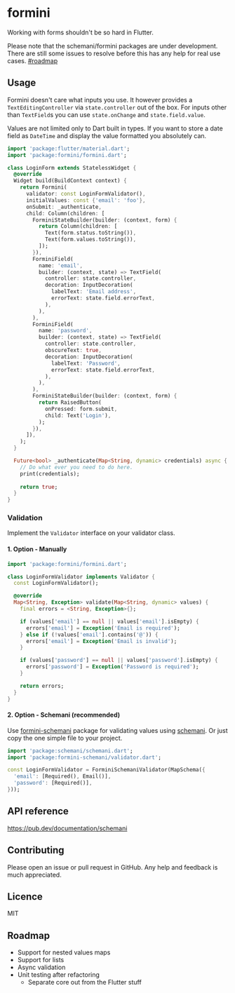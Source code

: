 # formini

Working with forms shouldn't be so hard in Flutter.

Please note that the schemani/formini packages are under development. There are still some issues to resolve before this has any help for real use cases. [#roadmap](#roadmap)

## Usage

Formini doesn't care what inputs you use. It however provides a `TextEditingController` via `state.controller` out of the box. For inputs other than `TextField`s you can use `state.onChange` and `state.field.value`.

Values are not limited only to Dart built in types. If you want to store a date field as `DateTime` and display the value formatted you absolutely can.

```dart
import 'package:flutter/material.dart';
import 'package:formini/formini.dart';

class LoginForm extends StatelessWidget {
  @override
  Widget build(BuildContext context) {
    return Formini(
      validator: const LoginFormValidator(),
      initialValues: const {'email': 'foo'},
      onSubmit: _authenticate,
      child: Column(children: [
        ForminiStateBuilder(builder: (context, form) {
          return Column(children: [
            Text(form.status.toString()),
            Text(form.values.toString()),
          ]);
        }),
        ForminiField(
          name: 'email',
          builder: (context, state) => TextField(
            controller: state.controller,
            decoration: InputDecoration(
              labelText: 'Email address',
              errorText: state.field.errorText,
            ),
          ),
        ),
        ForminiField(
          name: 'password',
          builder: (context, state) => TextField(
            controller: state.controller,
            obscureText: true,
            decoration: InputDecoration(
              labelText: 'Password',
              errorText: state.field.errorText,
            ),
          ),
        ),
        ForminiStateBuilder(builder: (context, form) {
          return RaisedButton(
            onPressed: form.submit,
            child: Text('Login'),
          );
        }),
      ]),
    );
  }

  Future<bool> _authenticate(Map<String, dynamic> credentials) async {
    // Do what ever you need to do here.
    print(credentials);
    
    return true;
  }
}
```

### Validation

Implement the `Validator` interface on your validator class.

#### 1. Option - Manually

```dart
import 'package:formini/formini.dart';

class LoginFormValidator implements Validator {
  const LoginFormValidator();

  @override
  Map<String, Exception> validate(Map<String, dynamic> values) {
    final errors = <String, Exception>{};

    if (values['email'] == null || values['email'].isEmpty) {
      errors['email'] = Exception('Email is required');
    } else if (!values['email'].contains('@')) {
      errors['email'] = Exception('Email is invalid');
    }

    if (values['password'] == null || values['password'].isEmpty) {
      errors['password'] = Exception('Password is required');
    }

    return errors;
  }
}
```

#### 2. Option - Schemani (recommended)

Use [formini-schemani](https://pub.dev/packages/formini-schemani) package for validating values using [schemani](https://pub.dev/packages/schemani). Or just copy the one simple file to your project.

```dart
import 'package:schemani/schemani.dart';
import 'package:formini-schemani/validator.dart';

const LoginFormValidator = ForminiSchemaniValidator(MapSchema({
  'email': [Required(), Email()],
  'password': [Required()],
}));
```

## API reference

https://pub.dev/documentation/schemani

## Contributing

Please open an issue or pull request in GitHub. Any help and feedback is much appreciated.

## Licence

MIT

## Roadmap

- Support for nested values maps
- Support for lists
- Async validation
- Unit testing after refactoring
  - Separate core out from the Flutter stuff
